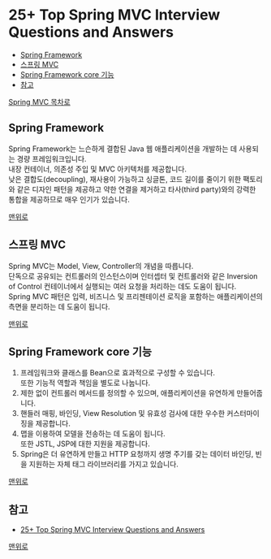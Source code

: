 # 25+ Top Spring MVC Interview Questions and Answers
* [Spring Framework]()
* [스프링 MVC]()
* [Spring Framework core 기능]()
* [참고](#참고)

[Spring MVC 목차로]()

## Spring Framework
Spring Framework는 느슨하게 결합된 Java 웹 애플리케이션을 개발하는 데 사용되는 경량 프레임워크입니다.   
내장 컨테이너, 의존성 주입 및 MVC 아키텍처를 제공합니다.    
낮은 결합도(decoupling), 재사용이 가능하고 싱글톤, 코드 길이를 줄이기 위한 팩토리와 같은 디자인 패턴을 제공하고 약한 연결을 제거하고 타사(third party)와의 강력한 통합을 제공하므로 매우 인기가 있습니다.

[맨위로]()

## 스프링 MVC
Spring MVC는 Model, View, Controller의 개념을 따릅니다.   
단독으로 공유되는 컨트롤러의 인스턴스이며 인터셉터 및 컨트롤러와 같은 Inversion of Control 컨테이너에서 실행되는 여러 요청을 처리하는 데도 도움이 됩니다.    
Spring MVC 패턴은 입력, 비즈니스 및 프리젠테이션 로직을 포함하는 애플리케이션의 측면을 분리하는 데 도움이 됩니다.

[맨위로]()

## Spring Framework core 기능
1. 프레임워크와 클래스를 Bean으로 효과적으로 구성할 수 있습니다.    
또한 기능적 역할과 책임을 별도로 나눕니다.
2. 제한 없이 컨트롤러 메서드를 정의할 수 있으며, 애플리케이션을 유연하게 만들어줍니다.  
3. 핸들러 매핑, 바인딩, View Resolution 및 유효성 검사에 대한 우수한 커스터마이징을 제공합니다.
4. 맵을 이용하여 모델을 전송하는 데 도움이 됩니다.    
또한 JSTL, JSP에 대한 지원을 제공합니다.
5. Spring은 더 유연하게 만들고 HTTP 요청까지 생명 주기를 갖는 데이터 바인딩, 빈을 지원하는 자체 태그 라이브러리를 가지고 있습니다.

[맨위로]()

## 참고
* [25+ Top Spring MVC Interview Questions and Answers](https://www.softwaretestinghelp.com/spring-mvc-interview-questions/)

[맨위로]()

